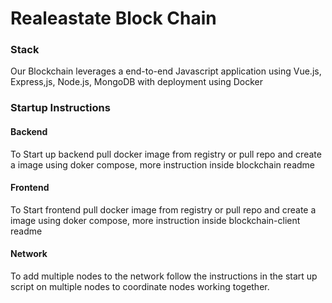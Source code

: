 # Realeastate Block Chain

### Stack

Our Blockchain leverages a end-to-end Javascript application using Vue.js, Express,js, Node.js, MongoDB with deployment using Docker

### Startup Instructions

#### Backend
To Start up backend pull docker image from registry or pull repo and create a image using doker compose, more instruction inside blockchain readme

#### Frontend 
To Start frontend pull docker image from registry or pull repo and create a image using doker compose, more instruction inside blockchain-client readme

#### Network 
To add multiple nodes to the network follow the instructions in the start up script on multiple nodes to coordinate nodes working together.


